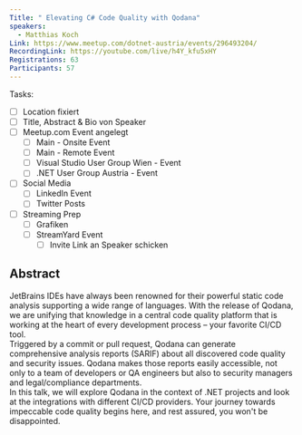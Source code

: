 ```yaml
---
Title: " Elevating C# Code Quality with Qodana"
speakers:
  - Matthias Koch
Link: https://www.meetup.com/dotnet-austria/events/296493204/
RecordingLink: https://youtube.com/live/h4Y_kfu5xHY
Registrations: 63
Participants: 57
---
```

Tasks:
- [ ] Location fixiert
- [ ] Title, Abstract & Bio von Speaker
- [ ] Meetup.com Event angelegt
	- [ ] Main - Onsite Event
	- [ ] Main - Remote Event
	- [ ] Visual Studio User Group Wien - Event
	- [ ] .NET User Group Austria - Event
- [ ] Social Media
	- [ ] LinkedIn Event
	- [ ] Twitter Posts
- [ ] Streaming Prep
	- [ ] Grafiken
	- [ ] StreamYard Event
		- [ ] Invite Link an Speaker schicken

## Abstract

JetBrains IDEs have always been renowned for their powerful static code analysis supporting a wide range of languages. With the release of Qodana, we are unifying that knowledge in a central code quality platform that is working at the heart of every development process – your favorite CI/CD tool.  
Triggered by a commit or pull request, Qodana can generate comprehensive analysis reports (SARIF) about all discovered code quality and security issues. Qodana makes those reports easily accessible, not only to a team of developers or QA engineers but also to security managers and legal/compliance departments.  
In this talk, we will explore Qodana in the context of .NET projects and look at the integrations with different CI/CD providers. Your journey towards impeccable code quality begins here, and rest assured, you won't be disappointed.

